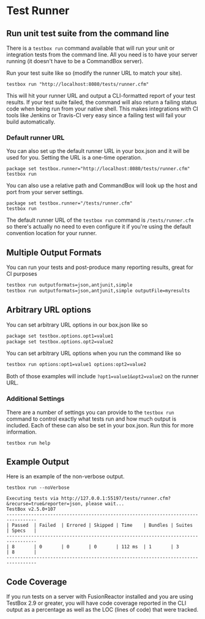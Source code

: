 # Test Runner

## Run unit test suite from the command line

There is a `testbox run` command available that will run your unit or integration tests from the command line. All you need is to have your server running (it doesn't have to be a CommandBox server).

Run your test suite like so (modify the runner URL to match your site).

```
testbox run "http://localhost:8080/tests/runner.cfm"
```

This will hit your runner URL and output a CLI-formatted report of your test results. If your test suite failed, the command will also return a failing status code when being run from your native shell. This makes integrations with CI tools like Jenkins or Travis-CI very easy since a failing test will fail your build automatically.

### Default runner URL

You can also set up the default runner URL in your box.json and it will be used for you. Setting the URL is a one-time operation.

```
package set testbox.runner="http://localhost:8080/tests/runner.cfm"
testbox run
```

You can also use a relative path and CommandBox will look up the host and port from your server settings. &#x20;

```
package set testbox.runner="/tests/runner.cfm"
testbox run
```

The default runner URL of the `testbox run` command is  `/tests/runner.cfm` so there's actually no need to even configure it if you're using the default convention location for your runner.

## Multiple Output Formats

You can run your tests and post-produce many reporting results, great for CI purposes

```bash
testbox run outputformats=json,antjunit,simple
testbox run outputformats=json,antjunit,simple outputFile=myresults
```

## Arbitrary URL options

You can set arbitrary URL options in our box.json like so

```bash
package set testbox.options.opt1=value1
package set testbox.options.opt2=value2
```

You can set arbitrary URL options when you run the command like so

```bash
testbox run options:opt1=value1 options:opt2=value2
```

Both of those examples will include `?opt1=value1&opt2=value2` on the runner URL.&#x20;

### Additional Settings

There are a number of settings you can provide to the `testbox run` command to control exactly what tests run and how much output is included. Each of these can also be set in your box.json. Run this for more information.

```
testbox run help
```

## Example Output

Here is an example of the non-verbose output.

```
testbox run --noVerbose

Executing tests via http://127.0.0.1:55197/tests/runner.cfm?&recurse=true&reporter=json, please wait...
TestBox v2.5.0+107
---------------------------------------------------------------------------------
| Passed  | Failed  | Errored | Skipped | Time    | Bundles | Suites  | Specs   |
---------------------------------------------------------------------------------
| 8       | 0       | 0       | 0       | 112 ms  | 1       | 3       | 8       |
---------------------------------------------------------------------------------
```

## Code Coverage

If you run tests on a server with FusionReactor installed and you are using TestBox 2.9 or greater, you will have code coverage reported in the CLI output as a percentage as well as the LOC (lines of code) that were tracked.&#x20;
